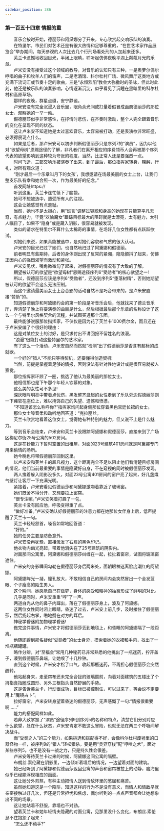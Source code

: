 ```yaml
---
sidebar_position: 386
---
```

### 第一百五十四章 情报的重  


　　音乐会按时开始，德丽莎和阿黛娜分了开来，专心欣赏起交响乐队的演奏。  
　　在特里尔，市民们对艺术还是有很大热情和足够尊重的，“在世艺术家作品展览会”举办期间，每天参观的人次比去几个行刑场看处刑的人加起来还多。  
　　芙兰卡遗憾地收回目光，半闭上眼睛，聆听起仿佛夜晚平湖上粼粼月光的乐章。  
　　卢米安没有接受过这个领域的教导，对音乐的认知只有三种，一是奥萝尔偶尔哼唱的曲子和牧羊人们的笛声，二是老酒馆、科尔杜村广场、微风舞厅这类地方或充满下流词汇或节奏十足的歌曲，三是“永恒烈阳”教会大弥撒时的圣咏，但此时此刻，他还是被乐队的演奏影响，心情逐渐沉淀，似乎看见了沉睡在黑暗里的科尔杜村和高原草场。  
　　那样的夜晚，群星点缀，安宁静谧。  
　　卢米安没有完全沉浸入音乐里，眼角余光间或打量着假冒成画商德丽莎的那位女士，观察她的一举一动。  
　　假德丽莎似乎非常感性，在抒情时悲伤，在齐奏时激动，整个人完全跟着音乐的变化在呈现不同的状态。  
　　这让卢米安不知道她是太过喜欢音乐，太容易被打动，还是表演欲非常旺盛，必须得展现点什么。  
　　如果是后者，那卢米安可以初步判断假德丽莎只是序列7的“演员”，因为以他对“欲望母树”恩赐途径的了解，非凡者们在离开相应的序费领币人会再被那个序列代表的欲望影响到这种较为夸张的程度，当然，比正常人还是要强烈一点。  
　　时间飞逝，三部交响乐被演奏了出来，到了最后，那位指挥家转身，鞠躬，行礼，对所有观众道：  
　　“刚才最后一个乐章叫月下的女孩’，我想邀请在场最美丽的女士上台，让我们整支乐队有幸和她合照一次，作为最美好的纪念。”  
　　首发网址https://  
　　听到这里，芙兰卡连忙低下了脑袋。  
　　她可不想被选中，遭受所有人的注视。  
　　这会让她感觉有点羞耻。  
　　当然，她也不是太担心，用“谎言”调整过容貌和身高的她现在只能算平凡无奇，有点魅力，毕竟“欢愉魔女”跟踪目标最大的阻碍就是太漂亮，太有魅力，太引人瞩目了，如果不“隐身”或是藏入阴影，很容易就被发现。  
　　类似的请求在特里尔不算什么太稀奇的事情，在场好几位女性都有点跃跃欲试。  
　　对她们来说，如果真能被选中，是对她们容貌和气质的很大认可。  
　　卢米安的目光扫过了她们，也自然地扫过了阿黛娜和假德丽。  
　　前者明显有些期待，后者的身体则出现了反常的紧绷，隐隐颤抖了起来，仿佛正因内心的强烈渴望而激动和紧张。  
　　卢米安见状，嘴角微微勾了起来，对假德丽莎的情况有了大致的了解。  
　　期望被认可的欲望是“欲望母树”恩赐途径序列6“受勋者”的核心欲望之一!  
　　所以，假德丽莎应该是序列6“受勋者”，还没到序列5“堕落树精”，否则她期望被认可的欲望不会这么无法压制。  
　　而这个邀请最美丽女士上台合影的活动自然不是巧合带来的，是卢米安直接“赞助”的。  
　　知道假德丽莎和阿黛娜约会的第一阶段是听音乐会后，他就找来了德兰音乐厅，弄清楚了晚上将要演奏的曲目是什么，然后根据最后那个乐章的名称设计了这么一个与特里尔风格契合的流程，并试图买通那个乐团。  
　　最终能够说服那位指挥家，不仅仅是因为花了芙兰卡1000费尔金，而且还在于卢米安编了个很好的理由：  
　　这是对某位女士的讨好，是只求付出不讲回报不留姓名的浪漫。  
　　“浪漫”很能打动这些特里尔的艺术家。  
　　有了这么一个活动，卢米安自然而然就“检测”出了假德丽莎是否含有超标的成就欲。  
　　一个好的“猎人”不能只等待契机，还要懂得创造契机!  
　　当然，前提是掌握着足够的情报，否则没法有针对性地设计或是很容易就被人察觉。  
　　那位指挥家环顾了一圈，挑选了他认为最美丽的那位女士。  
　　他相信那也是下午那个年轻人钦慕的对象。  
　　这么美的女性可不多见!  
　　深灰眼眸明亮中带着点忧伤，黑发整齐盘起的女性走到了乐队旁边假德丽莎则一下瘫软在座位上，难以掩饰自己的失望、遗憾和愤懑。  
　　“不知道该怎么称呼你?”指挥家询问起身侧那位穿着黑色宫廷长裙的女士。  
　　那位女士嗓音柔和动听地回答道：“克拉丽丝。  
　　芙兰卡欣赏地看着这位女士，觉得她有种特别的魅力，但又说不上是什么魅力。  
　　等到音乐会结束，卢米安和芙兰卡没跟踪阿黛娜和假德丽莎，直接来到了广场区梅尼尔街25号公寓的502房间。  
　　这是在钞能力下暂时空置的出租屋，对面的23号建筑401房间就是阿黛娜专门用来偷情的场所。  
　　她今晚也将带假德丽莎回到这里。  
　　以卢米安和芙兰卡的超凡视力，这个距离完全不足以阻止他们看清楚目标房间的情况，他们当前最重要的事情是隐藏好自身，不在窥视的同时被假德丽莎发现。  
　　两人挨着躲入阴影没多久，对面23号公寓401房间的窗户亮了起来，好几盏煤气壁灯让客厅一下充满光明。  
　　紧接着，卢米安看见假德丽莎和阿黛娜激吻着靠近了玻璃窗。  
　　她们既舍不得分开，又想要拉上窗帘。  
　　“很专注嘛。”卢米安笑着打趣了一句。  
　　芙兰卡没有回应他，呼吸变得重了点。  
　　“做好准备。”卢米安确认好假德丽莎的注意力都在她那位女伴身上后，低声提醒了芙兰卡一句。  
　　芙兰卡轻轻颔首，嗓音如常地回答道：  
　　“好的。”  
　　她的任务主要是防备意外。  
　　卢米安没再犹豫，直接激发了右肩的黑色印记。  
　　他衣物内幽光亮起，带着他消失在了25号建筑的阴影内。  
　　对面那间公寓里，阿黛娜和假德丽莎纠缠在一起，拉扯着窗帘，试图将玻璃窗遮住。  
　　卢米安的身影瞬间勾勒在假德丽莎身后两米处，面朝眼神迷离脸庞潮红的阿黛娜。  
　　阿黛娜眸光一凝，瞳孔放大，不敢相信自己的房间内会突然冒出一个金发蓝眼、个子瘦高的陌生男人。  
　　这个瞬间，她感觉自己在做梦，身体的感受和精神的抽离形成了鲜明的对比。  
　　几乎是同时，卢米安重重“哼”了一声。  
　　两道白光从他的鼻子内蹿出，落在了假德丽莎身上，波及了阿黛娜。  
　　这两位女性同时闭上眼睛，昏迷了过去，卢米安上前几步，及时接住了假德丽莎，然后扬起右掌，啪地劈在对方的耳后。  
　　神秘学昏迷附加物理学昏迷!  
　　做完这件事情，卢米安才将假德丽莎丢到地毯上，和昏睡的阿黛娜隔了一段距离。  
　　他随即蹲到那名疑似“受勋者”的女士身旁，摸索着她的衣裙和手包，找出了一堆瓶瓶罐罐。  
　　略作分辨，对“至福会”常用几种秘药已非常熟悉的他挑出了一瓶迷药，拧开盖子，凑到假德丽莎鼻端，让她嗅了十几秒钟。  
　　直到这个时候，卢米安才松了口气，收起那瓶迷药，不再担心假德丽莎会突然醒转。  
　　他站起身来，走至帘布还未完全合拢的玻璃窗前，向着对面建筑的五楼比了个拇指食指圈成圆形、另外三根指头自然舒展的手势。  
　　这是告诉芙兰卡，行动很成功，目标已被控制住，可以过来了，等会说不定要用上“魔镜占卜”。  
　　拉好窗帘，卢米安转身望着昏迷的假德丽莎，无声感慨了一句:“情报很重要啊.…..”  
　　能力的搭配同样如此。  
　　若非大致掌握了“演员”途径序列9到序列5的名称和特点，清楚它们分别对应什么欲望，处在什么状态，卢米安肯定不敢这么冒险，也就无法在两三个呼吸间解决战斗。  
　　而“受契之人”的三个能力，如果挑选和搭配得不好，会像科尔杜村废墟里的口器怪物一样，被序列9的“猎人”轻松猎杀，要是用“灵界穿梭”配“哼哈之术”，面对某些序列5，也不是没有一战之力，只是持久性会很差。  
　　卢米安等待芙兰卡过来的时候，阿黛娜这间公寓的隔壁。  
　　布朗丝.索伦藏在阴影里，一边倾听着墙后的情况，一边望着对面的建筑。  
　　她已经听到了阿黛娜和假德丽莎返回公寓的声音和窗帘被拉上的动静，脑海里似乎已经能浮现相应的画面。  
　　这让她分外煎熬，有种主动把情人送到情敌怀里的憋屈和痛苦。  
　　虽然她知道这是一个陷阱，知道这样的行为不是没有意义，而情人和情敌早就亲密接触过好几次，但还是异常担忧和焦虑，偶尔听到的一点点声音都会让她想象出不同的场景。  
　　这让她站着不舒服，靠墙也不对劲。  
　　望着芙兰卡和她年轻情夫隐藏的对面公寓，见那里没什么变化，布朗丝.索伦忍不住抱怨了起来：  
　　“怎么还不动手?”  
